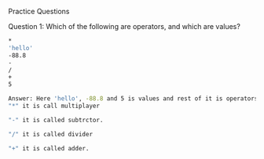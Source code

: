 Practice Questions

Question 1: Which of the following are operators, and which are values?
```bash
*
'hello'
-88.8
-
/
+
5

Answer: Here 'hello', -88.8 and 5 is values and rest of it is operators.
"*" it is call multiplayer

"-" it is called subtrctor.

"/" it is called divider

"+" it is called adder.
